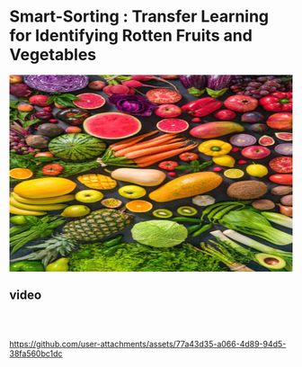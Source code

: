 <h1> Smart-Sorting : Transfer Learning for Identifying Rotten Fruits and Vegetables</h1>
 <div style="text-align:center;">
  <img src="Project Files/media/dp.png" width=700 height=350 align="center" />
 </div>

<h2>video</h2>
<br><br>

https://github.com/user-attachments/assets/77a43d35-a066-4d89-94d5-38fa560bc1dc


